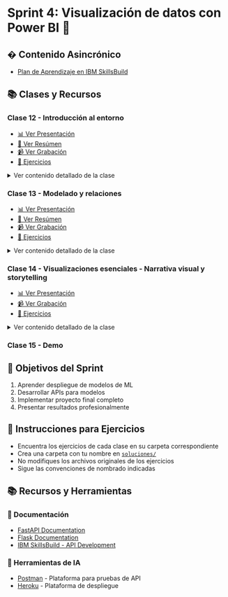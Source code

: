 # Sprint 4: Visualización de datos con Power BI 🎯

## � Contenido Asincrónico
- [Plan de Aprendizaje en IBM SkillsBuild](skills.yourlearning.ibm.com/activity/PLAN-CEFBAF1DFC73)

## 📚 Clases y Recursos

### Clase 12 - Introducción al entorno
- [📊 Ver Presentación]()
- [📗 Ver Resúmen]()
- [📹 Ver Grabación]()
- [📝 Ejercicios](./ejercicios/clase12)
<details>
<summary>Ver contenido detallado de la clase</summary>

- Interfaz
- Conectores
- Carga de datos
</details>

### Clase 13 - Modelado y relaciones
- [📊 Ver Presentación]()
- [📗 Ver Resúmen]()
- [📹 Ver Grabación]()
- [📝 Ejercicios](./ejercicios/clase13)
<details>
<summary>Ver contenido detallado de la clase</summary>

- Qué es el modelado
- Tipos de tablas
- Dimensiones y medidas
- Funciones DAX básicas
- DER
- Esquema de estrella
- Tabla puente
- Tabla de Calendario
</details>

### Clase 14 - Visualizaciones esenciales - Narrativa visual y storytelling           
- [📊 Ver Presentación]()
- [📹 Ver Grabación]()
- [📝 Ejercicios](./ejercicios/clase14)
<details>
<summary>Ver contenido detallado de la clase</summary>

- *Se agregará el contenido cuando esté disponible*
</details>

### Clase 15 - Demo

## 🎯 Objetivos del Sprint
1. Aprender despliegue de modelos de ML
2. Desarrollar APIs para modelos
3. Implementar proyecto final completo
4. Presentar resultados profesionalmente

## 📝 Instrucciones para Ejercicios
- Encuentra los ejercicios de cada clase en su carpeta correspondiente
- Crea una carpeta con tu nombre en [`soluciones/`](./soluciones/)
- No modifiques los archivos originales de los ejercicios
- Sigue las convenciones de nombrado indicadas

## 📚 Recursos y Herramientas
### 📖 Documentación
- [FastAPI Documentation](https://fastapi.tiangolo.com/)
- [Flask Documentation](https://flask.palletsprojects.com/)
- [IBM SkillsBuild - API Development](https://skillsbuild.org/)

### 🤖 Herramientas de IA
- [Postman](https://www.postman.com/) - Plataforma para pruebas de API
- [Heroku](https://www.heroku.com/) - Plataforma de despliegue
